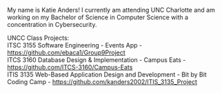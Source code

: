 My name is Katie Anders! I currently am attending UNC Charlotte and am working on my Bachelor of Science in Computer Science with a concentration in Cybersecurity.

UNCC Class Projects: \
ITSC 3155 Software Engineering - Events App - https://github.com/ebaca1/Group9Project \
ITCS 3160 Database Design & Implementation - Campus Eats - https://github.com/ITCS-3160/Campus-Eats \
ITIS 3135 Web-Based Application Design and Development - Bit by Bit Coding Camp - https://github.com/kanders2002/ITIS_3135_Project
